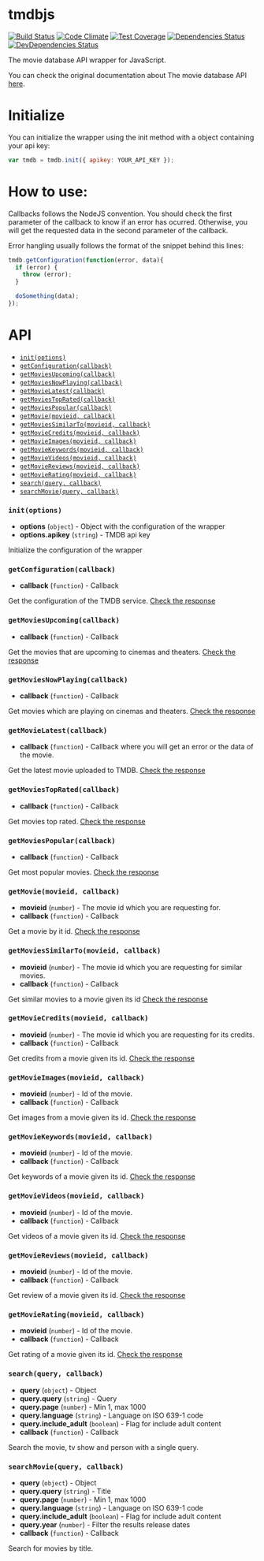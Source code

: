 # tmdbjs
[![Build Status](https://travis-ci.org/gabrielperales/tmdbjs.svg?branch=master)](https://travis-ci.org/gabrielperales/tmdbjs)
[![Code Climate](https://codeclimate.com/github/gabrielperales/tmdbjs/badges/gpa.svg)](https://codeclimate.com/github/gabrielperales/tmdbjs)
[![Test Coverage](https://codeclimate.com/github/gabrielperales/tmdbjs/badges/coverage.svg)](https://codeclimate.com/github/gabrielperales/tmdbjs/coverage)
[![Dependencies Status](https://david-dm.org/gabrielperales/tmdbjs.svg?theme=shields.io)](https://david-dm.org/gabrielperales/tmdbjs)
[![DevDependencies Status](https://david-dm.org/gabrielperales/tmdbjs/dev-status.svg?theme=shields.io)](https://david-dm.org/gabrielperales/tmdbjs#info=devDependencies)

The movie database API wrapper for JavaScript.

You can check the original documentation about The movie database API
[here](http://docs.themoviedb.apiary.io/).


# Initialize

You can initialize the wrapper using the init method with a object
containing your api key:

```Javascript
var tmdb = tmdb.init({ apikey: YOUR_API_KEY });
```

# How to use:

Callbacks follows the NodeJS convention. You should check the first
parameter of the callback to know if an error has ocurred. Otherwise,
you will get the requested data in the second parameter of the callback.

Error hangling usually follows the format of the snippet behind this lines:

```Javascript
tmdb.getConfiguration(function(error, data){
  if (error) {
    throw (error);
  }

  doSomething(data);
});
```
# API

* [`init(options)`](#init-options-)
* [`getConfiguration(callback)`](#getconfiguration-callback-)
* [`getMoviesUpcoming(callback)`](#getmoviesupcoming-callback-)
* [`getMoviesNowPlaying(callback)`](#getmoviesnowplaying-callback-)
* [`getMovieLatest(callback)`](#getmovielatest-callback-)
* [`getMoviesTopRated(callback)`](#getmoviestoprated-callback-)
* [`getMoviesPopular(callback)`](#getmoviespopular-callback-)
* [`getMovie(movieid, callback)`](#getmovie-movieid-callback-)
* [`getMoviesSimilarTo(movieid, callback)`](#getmoviessimilarto-movieid-callback-)
* [`getMovieCredits(movieid, callback)`](#getmoviecredits-movieid-callback-)
* [`getMovieImages(movieid, callback)`](#getmovieimages-movieid-callback-)
* [`getMovieKeywords(movieid, callback)`](#getmoviekeywords-movieid-callback-)
* [`getMovieVideos(movieid, callback)`](#getmovievideos-movieid-callback-)
* [`getMovieReviews(movieid, callback)`](#getmoviereviews-movieid-callback-)
* [`getMovieRating(movieid, callback)`](#getmovierating-movieid-callback-)
* [`search(query, callback)`](#search-query-callback-)
* [`searchMovie(query, callback)`](#searchmovie-query-callback-)

### `init(options)`
* **options** (`object`) - Object with the configuration of the wrapper
* **options.apikey** (`string`) - TMDB api key

Initialize the configuration of the wrapper
### `getConfiguration(callback)`
* **callback** (`function`) - Callback

Get the configuration of the TMDB service.
[Check the response](http://docs.themoviedb.apiary.io/#reference/configuration/get)
### `getMoviesUpcoming(callback)`
* **callback** (`function`) - Callback

Get the movies that are upcoming to cinemas and theaters.
[Check the response](http://docs.themoviedb.apiary.io/#reference/movies/upcoming/get)
### `getMoviesNowPlaying(callback)`
* **callback** (`function`) - Callback

Get movies which are playing on cinemas and theaters.
 [Check the response](http://docs.themoviedb.apiary.io/#reference/movies/movienowplaying/get)
### `getMovieLatest(callback)`
* **callback** (`function`) - Callback where you will get an error or the data of the movie.

Get the latest movie uploaded to TMDB.
[Check the response](http://docs.themoviedb.apiary.io/#reference/movies/movielatest/get)
### `getMoviesTopRated(callback)`
* **callback** (`function`) - Callback

Get movies top rated.
[Check the response](http://docs.themoviedb.apiary.io/#reference/movies/movietoprated/get)
### `getMoviesPopular(callback)`
* **callback** (`function`) - Callback

Get most popular movies.
[Check the response](http://docs.themoviedb.apiary.io/#reference/movies/movietoprated/get)
### `getMovie(movieid, callback)`
* **movieid** (`number`) - The movie id which you are requesting for.
* **callback** (`function`) - Callback

Get a movie by it id.
[Check the response](http://docs.themoviedb.apiary.io/#reference/movies/movieid/get)
### `getMoviesSimilarTo(movieid, callback)`
* **movieid** (`number`) - The movie id which you are requesting for similar movies.
* **callback** (`function`) - Callback

Get similar movies to a movie given its id
[Check the response](http://docs.themoviedb.apiary.io/#reference/movies/movieidsimilar/get)
### `getMovieCredits(movieid, callback)`
* **movieid** (`number`) - The movie id which you are requesting for its credits.
* **callback** (`function`) - Callback

Get credits from a movie given its id.
[Check the response](http://docs.themoviedb.apiary.io/#reference/movies/movieidcredits/get)
### `getMovieImages(movieid, callback)`
* **movieid** (`number`) - Id of the movie.
* **callback** (`function`) - Callback

Get images from a movie given its id.
[Check the response](http://docs.themoviedb.apiary.io/#reference/movies/movieidimages/get)
### `getMovieKeywords(movieid, callback)`
* **movieid** (`number`) - Id of the movie.
* **callback** (`function`) - Callback

Get keywords of a movie given its id.
[Check the response](http://docs.themoviedb.apiary.io/#reference/movies/movieidkeywords/get)
### `getMovieVideos(movieid, callback)`
* **movieid** (`number`) - Id of the movie.
* **callback** (`function`) - Callback

Get videos of a movie given its id.
[Check the response](http://docs.themoviedb.apiary.io/#reference/movies/movieidvideos/get)
### `getMovieReviews(movieid, callback)`
* **movieid** (`number`) - Id of the movie.
* **callback** (`function`) - Callback

Get review of a movie given its id.
[Check the response](http://docs.themoviedb.apiary.io/#reference/movies/movieidreviews/get)
### `getMovieRating(movieid, callback)`
* **movieid** (`number`) - Id of the movie.
* **callback** (`function`) - Callback

Get rating of a movie given its id.
[Check the response](http://docs.themoviedb.apiary.io/#reference/movies/movieidrating/get)
### `search(query, callback)`
* **query** (`object`) - Object
* **query.query** (`string`) - Query
* **query.page** (`number`) - Min 1, max 1000
* **query.language** (`string`) - Language on ISO 639-1 code
* **query.include_adult** (`boolean`) - Flag for include adult content
* **callback** (`function`) - Callback

Search the movie, tv show and person with a single query.
### `searchMovie(query, callback)`
* **query** (`object`) - Object
* **query.query** (`string`) - Title
* **query.page** (`number`) - Min 1, max 1000
* **query.language** (`string`) - Language on ISO 639-1 code
* **query.include_adult** (`boolean`) - Flag for include adult content
* **query.year** (`number`) - Filter the results release dates
* **callback** (`function`) - Callback

Search for movies by title.
